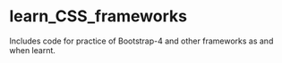 # learn_CSS_frameworks
Includes code for practice of Bootstrap-4 and other frameworks as and when learnt.
